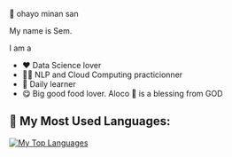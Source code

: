 👋 ohayo minan san

My name is Sem. 

I am a 

- ❤️ Data Science lover
- 👨‍💻 NLP and Cloud Computing practicionner
- 🌱 Daily learner 
- 😋 Big good food lover. Aloco 🍌 is a blessing from GOD


<!-- ## 🏆 My Github Stats:
## ![My GitHub stats](https://github-readme-stats.vercel.app/api?username=SemPhares&hide_title=false&count_private=true&show_icons=true&theme=tokyonight)
## ![GitHub Views](https://komarev.com/ghpvc/?username=SemPhares) -->

## 🏅 My Most Used Languages:
[![My Top Languages](https://github-readme-stats.vercel.app/api/top-langs/?username=SemPhares&hide=javascript,html)](https://github.com/SemPhares/github-readme-stats)


<!---
SemPhares/SemPhares is a ✨ special ✨ repository because its `README.md` (this file) appears on your GitHub profile.
You can click the Preview link to take a look at your changes.
--->
